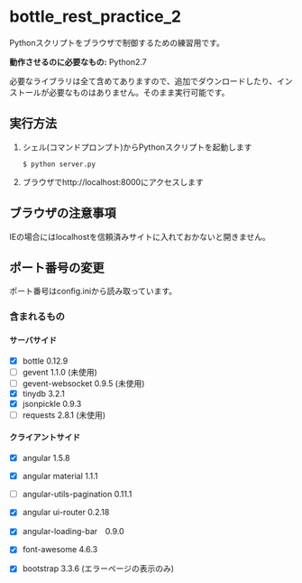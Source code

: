 bottle_rest_practice_2
======================

Pythonスクリプトをブラウザで制御するための練習用です。

**動作させるのに必要なもの:** Python2.7

必要なライブラリは全て含めてありますので、追加でダウンロードしたり、インストールが必要なものはありません。そのまま実行可能です。


## 実行方法

1. シェル(コマンドプロンプト)からPythonスクリプトを起動します

    ```
    $ python server.py
    ```

2. ブラウザでhttp://localhost:8000にアクセスします

## ブラウザの注意事項

IEの場合にはlocalhostを信頼済みサイトに入れておかないと開きません。

## ポート番号の変更

ポート番号はconfig.iniから読み取っています。

### 含まれるもの

#### サーバサイド

- [x] bottle 0.12.9
- [ ] gevent 1.1.0 (未使用)
- [ ] gevent-websocket 0.9.5 (未使用)
- [x] tinydb 3.2.1
- [x] jsonpickle 0.9.3
- [ ] requests 2.8.1 (未使用)

#### クライアントサイド

- [x] angular 1.5.8
- [x] angular material 1.1.1
- [ ] angular-utils-pagination 0.11.1
- [x] angular ui-router 0.2.18
- [x] angular-loading-bar　0.9.0
- [x] font-awesome 4.6.3
- [x] bootstrap 3.3.6 (エラーページの表示のみ)

